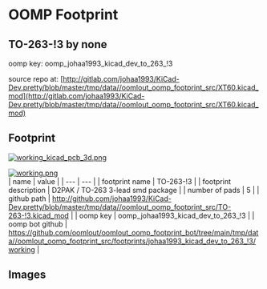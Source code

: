 # OOMP Footprint  
## TO-263-!3  by none  
  
oomp key: oomp_johaa1993_kicad_dev_to_263_!3  
  
source repo at: [http://gitlab.com/johaa1993/KiCad-Dev.pretty/blob/master/tmp/data//oomlout_oomp_footprint_src/XT60.kicad_mod](http://gitlab.com/johaa1993/KiCad-Dev.pretty/blob/master/tmp/data//oomlout_oomp_footprint_src/XT60.kicad_mod)  
## Footprint  
  
[![working_kicad_pcb_3d.png](working_kicad_pcb_3d_600.png)](working_kicad_pcb_3d.png)  
  
[![working.png](working_600.png)](working.png)  
| name | value | 
| --- | --- | 
| footprint name | TO-263-!3 | 
| footprint description | D2PAK / TO-263 3-lead smd package | 
| number of pads | 5 | 
| github path | http://github.com/johaa1993/KiCad-Dev.pretty/blob/master/tmp/data//oomlout_oomp_footprint_src/TO-263-!3.kicad_mod | 
| oomp key | oomp_johaa1993_kicad_dev_to_263_!3 | 
| oomp bot github | https://github.com/oomlout/oomlout_oomp_footprint_bot/tree/main/tmp/data//oomlout_oomp_footprint_src/footprints/johaa1993_kicad_dev_to_263_!3/working | 
## Images  
